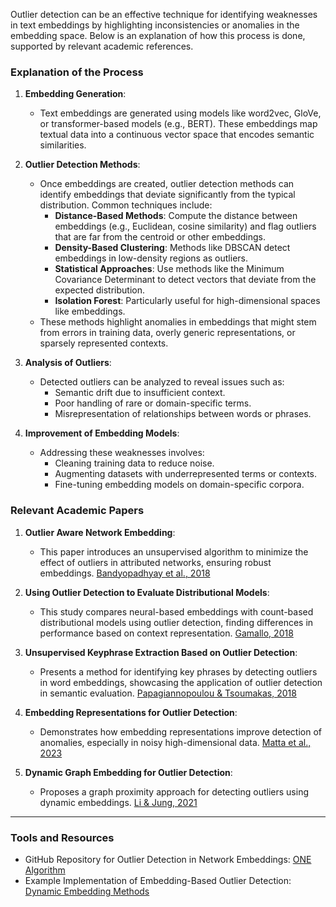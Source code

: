 Outlier detection can be an effective technique for identifying weaknesses in text embeddings by highlighting inconsistencies or anomalies in the embedding space. Below is an explanation of how this process is done, supported by relevant academic references.

### Explanation of the Process

1. **Embedding Generation**:
   
   - Text embeddings are generated using models like word2vec, GloVe, or transformer-based models (e.g., BERT). These embeddings map textual data into a continuous vector space that encodes semantic similarities.

2. **Outlier Detection Methods**:
   
   - Once embeddings are created, outlier detection methods can identify embeddings that deviate significantly from the typical distribution. Common techniques include:
     - **Distance-Based Methods**: Compute the distance between embeddings (e.g., Euclidean, cosine similarity) and flag outliers that are far from the centroid or other embeddings.
     - **Density-Based Clustering**: Methods like DBSCAN detect embeddings in low-density regions as outliers.
     - **Statistical Approaches**: Use methods like the Minimum Covariance Determinant to detect vectors that deviate from the expected distribution.
     - **Isolation Forest**: Particularly useful for high-dimensional spaces like embeddings.
   - These methods highlight anomalies in embeddings that might stem from errors in training data, overly generic representations, or sparsely represented contexts.

3. **Analysis of Outliers**:
   
   - Detected outliers can be analyzed to reveal issues such as:
     - Semantic drift due to insufficient context.
     - Poor handling of rare or domain-specific terms.
     - Misrepresentation of relationships between words or phrases.

4. **Improvement of Embedding Models**:
   
   - Addressing these weaknesses involves:
     - Cleaning training data to reduce noise.
     - Augmenting datasets with underrepresented terms or contexts.
     - Fine-tuning embedding models on domain-specific corpora.

### Relevant Academic Papers

1. **Outlier Aware Network Embedding**:
   
   - This paper introduces an unsupervised algorithm to minimize the effect of outliers in attributed networks, ensuring robust embeddings. [Bandyopadhyay et al., 2018](https://consensus.app/papers/outlier-aware-network-embedding-for-attributed-networks-bandyopadhyay-lokesh/e95bc19ffd345d92b48c7524557c27e5/?utm_source=chatgpt)

2. **Using Outlier Detection to Evaluate Distributional Models**:
   
   - This study compares neural-based embeddings with count-based distributional models using outlier detection, finding differences in performance based on context representation. [Gamallo, 2018](https://consensus.app/papers/using-the-outlier-detection-task-to-evaluate-gamallo/6a9d324145485c10b79ba6d6dc3c6ceb/?utm_source=chatgpt)

3. **Unsupervised Keyphrase Extraction Based on Outlier Detection**:
   
   - Presents a method for identifying key phrases by detecting outliers in word embeddings, showcasing the application of outlier detection in semantic evaluation. [Papagiannopoulou & Tsoumakas, 2018](https://consensus.app/papers/unsupervised-keyphrase-extraction-based-on-outlier-papagiannopoulou-tsoumakas/d9d5ce666f0b54449a8facf1ffcc2502/?utm_source=chatgpt)

4. **Embedding Representations for Outlier Detection**:
   
   - Demonstrates how embedding representations improve detection of anomalies, especially in noisy high-dimensional data. [Matta et al., 2023](https://consensus.app/papers/embedding-representations-of-diagnosis-codes-for-outlier-matta-suesserman/e617287e7a38568d8b33f4b43e6ab602/?utm_source=chatgpt)

5. **Dynamic Graph Embedding for Outlier Detection**:
   
   - Proposes a graph proximity approach for detecting outliers using dynamic embeddings. [Li & Jung, 2021](https://consensus.app/papers/dynamic-graph-embedding-for-outlier-detection-on-multiple-li-jung/bef2e64d7d235cb1908bf1365588415f/?utm_source=chatgpt)

--- 



### Tools and Resources

- GitHub Repository for Outlier Detection in Network Embeddings: [ONE Algorithm](https://github.com/sambaranban/ONE)
- Example Implementation of Embedding-Based Outlier Detection: [Dynamic Embedding Methods](https://github.com/graph-embedding)
